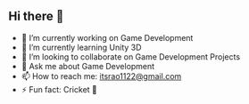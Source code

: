 ## Hi there 👋

- 🔭 I’m currently working on Game Development
- 🌱 I’m currently learning Unity 3D
- 👯 I’m looking to collaborate on Game Development Projects 
- 💬 Ask me about Game Development
- 📫 How to reach me: itsrao1122@gmail.com
- ⚡ Fun fact: Cricket 🏏
